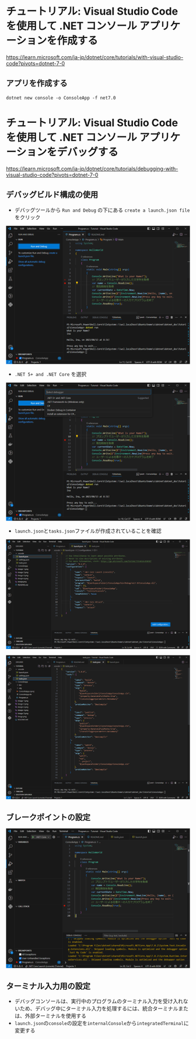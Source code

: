 # チュートリアル: Visual Studio Code を使用して .NET コンソール アプリケーションを作成する

https://learn.microsoft.com/ja-jp/dotnet/core/tutorials/with-visual-studio-code?pivots=dotnet-7-0

## アプリを作成する
```
dotnet new console -o ConsoleApp -f net7.0
```

# チュートリアル: Visual Studio Code を使用して .NET コンソール アプリケーションをデバッグする

https://learn.microsoft.com/ja-jp/dotnet/core/tutorials/debugging-with-visual-studio-code?pivots=dotnet-7-0

## デバッグビルド構成の使用
- デバッグツールから `Run and Debug` の下にある `create a launch.json file` をクリック

![Alt text](image-1.png)

- `.NET 5+ and .NET Core` を選択

![Alt text](image-2.png)

- `launch.json`と`tasks.json`ファイルが作成されていることを確認

![Alt text](image-3.png)

![Alt text](image-4.png)

## ブレークポイントの設定

![Alt text](image-5.png)

## ターミナル入力用の設定
- デバッグコンソールは、実行中のプログラムのターミナル入力を受け入れないため、デバッグ中にターミナル入力を処理するには、統合ターミナルまたは、外部ターミナルを使用する
- `launch.json`の`console`の設定を`internalConsole`から`integratedTerminal`に変更する

